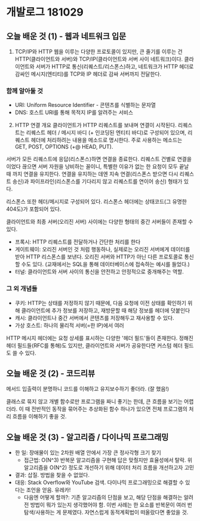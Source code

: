 # 개발로그 181029

## 오늘 배운 것 (1) - 웹과 네트워크 입문
1. TCP/IP와 HTTP
웹을 이루는 다양한 프로토콜이 있지만, 큰 줄기를 이루는 건 HTTP(클라이언트와 서버)와 TCP/IP(클라이언트와 서버 사이 네트워크)이다.
클라이언트와 서버가 HTTP로 통신(리퀘스트/리스폰스)하고, 네트워크가 HTTP 헤더로 감싸인 메시지(엔티티)를 TCP와 IP 헤더로 감싸 서버까지 전달한다.

### 함께 알아둘 것
- URI: Uniform Resource Identifier - 콘텐츠를 식별하는 문자열
- DNS: 호스트 URI를 통해 목적지 IP를 알려주는 서비스

2. HTTP 연결 개요
클라이언트가 HTTP 리퀘스트를 보내며 연결이 시작된다.
리퀘스트는 리퀘스트 헤더 / 메시지 바디 (+ 인코딩된 엔티티 바디)로 구성되어 있으며, 리퀘스트 헤더에 처리하려는 내용을 메소드로 명시한다.
주로 사용하는 메소드는 GET, POST, OPTIONS (+@ HEAD, PUT).

서버가 모든 리퀘스트에 응답(리스폰스)하면 연결을 종료한다.
리퀘스트 건별로 연결을 이었다 끊으면 서버 자원을 낭비하는 꼴이니, 특별한 이유가 없는 한 요청이 모두 끝날 때 까지 연결을 유지한다.
연결을 유지하는 데엔 지속 연결(리스폰스 받으면 다시 리퀘스트 송신)과 파이프라인(리스폰스를 기다리지 않고 리퀘스트를 연이어 송신) 형태가 있다.

리스폰스 또한 헤더/메시지로 구성되어 있다. 리스폰스 헤더에는 상태코드(그 유명한 404도)가 포함되어 있다.

클라이언트와 최종 서버(오리진 서버) 사이에는 다양한 형태의 중간 서버들이 존재할 수 있다.
- 프록시: HTTP 리퀘스트를 전달하거나 간단한 처리를 한다
- 게이트웨이: 오리진 서버인 것 처럼 행동하나, 실제로는 오리진 서버에게 데이터를 받아 HTTP 리스폰스를 보낸다. 오리진 서버와 HTTP가 아닌 다른 프로토콜로 통신할 수도 있다. (교재에서는 SQL을 통해 데이터베이스에 접속하는 예시를 들었다.)
- 터널: 클라이언트와 서버 사이의 통신을 안전하고 안정적으로 중개해주는 역할. 

### 그 외 개념들
- 쿠키: HTTP는 상태를 저정하지 않기 때문에, 다음 요청에 이전 상태를 확인하기 위해 클라이언트에 추가 정보를 저장하고, 재방문할 때 해당 정보를 헤더에 덧붙인다
- 캐시: 클라이언트나 중간 서버에서 콘텐츠를 저장해두고 재사용할 수 있다.
- 가상 호스트: 하나의 물리적 서버(=한 IP)에서 여러 

HTTP 메시지 헤더에는 요청 상세를 표시하는 다양한 '헤더 필드'들이 존재한다.
정해진 헤더 필드들(RFC를 통해)도 있지만, 클라이언트와 서버가 공유한다면 커스텀 헤더 필드도 쓸 수 있다.

## 오늘 배운 것 (2) - 코드리뷰

메서드 입출력이 분명하니 코드를 이해하고 유지보수하기 좋더라. (잘 했음!)


클래스로 묶지 않고 개별 함수로만 프로그램을 짜니 좋기는 한데, 큰 흐름을 보기는 어렵더라.
이 때 전반적인 동작을 묶어주는 추상화된 함수 하나가 있으면 전체 프로그램의 처리 흐름을 이해하기 좋을 것.


## 오늘 배운 것 (3) - 알고리즘 / 다이나믹 프로그래밍

- 한 일: 장애물이 있는 2차원 배열 안에서 가장 큰 정사각형 크기 찾기
  * 접근법: O(N^3) 반복문 알고리즘을 구현해 답은 맞췄지만 효율성에서 탈락.
  위 알고리즘을 O(N^2) 정도로 개선하기 위해 데이터 처리 흐름을 개선하고자 고민
- 결과: 삽질. 방법을 찾을 수 없었다.
- 대응: Stack Overflow와 YouTube 검색. 다이나믹 프로그래밍으로 해결할 수 있다는 조언을 얻음. 유레카!
  * 다음엔 어떻게 할까?: 기존 알고리즘의 단점을 보고, 해당 단점을 해결하는 알려전 방법이 뭐가 있는지 생각했어야 함.
  이번 사례는 한 요소를 반복문이 여러 번 탐색/사용하는 게 문제였다. 자연스럽게 동적계획법이 떠올랐다면 좋았을 것.